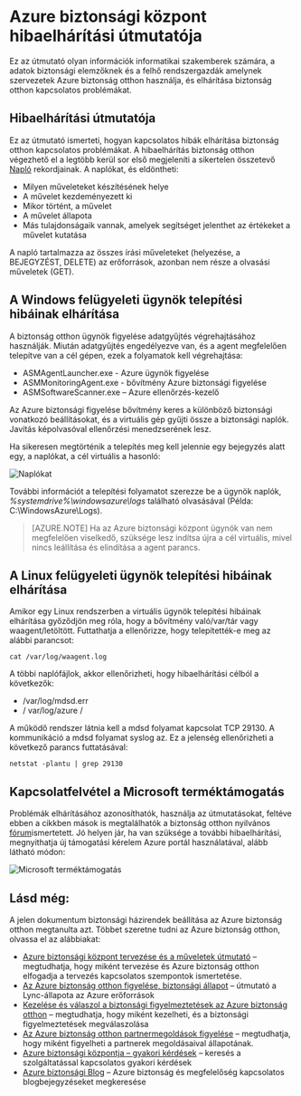 <properties
   pageTitle="Azure biztonsági központ hibaelhárítási útmutatója |} Microsoft Azure"
   description="A dokumentum Azure biztonság otthon problémák segítségével."
   services="security-center"
   documentationCenter="na"
   authors="YuriDio"
   manager="swadhwa"
   editor=""/>

<tags
   ms.service="security-center"
   ms.devlang="na"
   ms.topic="hero-article"
   ms.tgt_pltfrm="na"
   ms.workload="na"
   ms.date="10/18/2016"
   ms.author="yurid"/>

# <a name="azure-security-center-troubleshooting-guide"></a>Azure biztonsági központ hibaelhárítási útmutatója
Ez az útmutató olyan információk informatikai szakemberek számára, a adatok biztonsági elemzőknek és a felhő rendszergazdák amelynek szervezetek Azure biztonság otthon használja, és elhárítása biztonság otthon kapcsolatos problémákat.

## <a name="troubleshooting-guide"></a>Hibaelhárítási útmutatója
Ez az útmutató ismerteti, hogyan kapcsolatos hibák elhárítása biztonság otthon kapcsolatos problémákat. A hibaelhárítás biztonság otthon végezhető el a legtöbb kerül sor első megjeleníti a sikertelen összetevő [Napló](https://azure.microsoft.com/updates/audit-logs-in-azure-preview-portal/) rekordjainak. A naplókat, és eldöntheti:

- Milyen műveleteket készítésének helye
- A művelet kezdeményezett ki
- Mikor történt, a művelet
- A művelet állapota
- Más tulajdonságaik vannak, amelyek segítséget jelenthet az értékeket a művelet kutatása

A napló tartalmazza az összes írási műveleteket (helyezése, a BEJEGYZÉST, DELETE) az erőforrások, azonban nem része a olvasási műveletek (GET).

## <a name="troubleshooting-monitoring-agent-installation-in-windows"></a>A Windows felügyeleti ügynök telepítési hibáinak elhárítása

A biztonság otthon ügynök figyelése adatgyűjtés végrehajtásához használják. Miután adatgyűjtés engedélyezve van, és a agent megfelelően telepítve van a cél gépen, ezek a folyamatok kell végrehajtása:

- ASMAgentLauncher.exe - Azure ügynök figyelése 
- ASMMonitoringAgent.exe - bővítmény Azure biztonsági figyelése
- ASMSoftwareScanner.exe – Azure ellenőrzés-kezelő

Az Azure biztonsági figyelése bővítmény keres a különböző biztonsági vonatkozó beállításokat, és a virtuális gép gyűjti össze a biztonsági naplók. Javítás képolvasóval ellenőrzési menedzserének lesz.

Ha sikeresen megtörténik a telepítés meg kell jelennie egy bejegyzés alatt egy, a naplókat, a cél virtuális a hasonló:

![Naplókat](./media/security-center-troubleshooting-guide/security-center-troubleshooting-guide-fig1.png)

További információt a telepítési folyamatot szerezze be a ügynök naplók, *%systemdrive%\windowsazure\logs* található olvasásával (Példa: C:\WindowsAzure\Logs).

> [AZURE.NOTE] Ha az Azure biztonsági központ ügynök van nem megfelelően viselkedő, szüksége lesz indítsa újra a cél virtuális, mivel nincs leállítása és elindítása a agent parancs.

## <a name="troubleshooting-monitoring-agent-installation-in-linux"></a>A Linux felügyeleti ügynök telepítési hibáinak elhárítása
Amikor egy Linux rendszerben a virtuális ügynök telepítési hibáinak elhárítása győződjön meg róla, hogy a bővítmény való/var/tár vagy waagent/letöltött. Futtathatja a ellenőrizze, hogy telepítették-e meg az alábbi parancsot:

`cat /var/log/waagent.log` 

A többi naplófájlok, akkor ellenőrizheti, hogy hibaelhárítási célból a következők: 

- /var/log/mdsd.err
- / var/log/azure /

A működő rendszer látnia kell a mdsd folyamat kapcsolat TCP 29130. A kommunikáció a mdsd folyamat syslog az. Ez a jelenség ellenőrizheti a következő parancs futtatásával:

`netstat -plantu | grep 29130`

## <a name="contacting-microsoft-support"></a>Kapcsolatfelvétel a Microsoft terméktámogatás

Problémák elhárításához azonosíthatók, használja az útmutatásokat, feltéve ebben a cikkben mások is megtalálhatók a biztonság otthon nyilvános [fórum](https://social.msdn.microsoft.com/Forums/en-US/home?forum=AzureSecurityCenter)ismertetett. Jó helyen jár, ha van szüksége a további hibaelhárítási, megnyithatja új támogatási kérelem Azure portál használatával, alább látható módon: 

![Microsoft terméktámogatás](./media/security-center-troubleshooting-guide/security-center-troubleshooting-guide-fig2.png)


## <a name="see-also"></a>Lásd még:

A jelen dokumentum biztonsági házirendek beállítása az Azure biztonság otthon megtanulta azt. Többet szeretne tudni az Azure biztonság otthon, olvassa el az alábbiakat:

- [Azure biztonsági központ tervezése és a műveletek útmutató](security-center-planning-and-operations-guide.md) – megtudhatja, hogy miként tervezése és Azure biztonság otthon elfogadja a tervezés kapcsolatos szempontok ismertetése.
- [Az Azure biztonság otthon figyelése, biztonsági állapot](security-center-monitoring.md) – útmutató a Lync-állapota az Azure erőforrások
- [Kezelése és válaszol a biztonsági figyelmeztetések az Azure biztonság otthon](security-center-managing-and-responding-alerts.md) – megtudhatja, hogy miként kezelheti, és a biztonsági figyelmeztetések megválaszolása
- [Az Azure biztonság otthon partnermegoldások figyelése](security-center-partner-solutions.md) – megtudhatja, hogy miként figyelheti a partnerek megoldásaival állapotának.
- [Azure biztonsági központja – gyakori kérdések](security-center-faq.md) – keresés a szolgáltatással kapcsolatos gyakori kérdések
- [Azure biztonsági Blog](http://blogs.msdn.com/b/azuresecurity/) – Azure biztonság és megfelelőség kapcsolatos blogbejegyzéseket megkeresése
